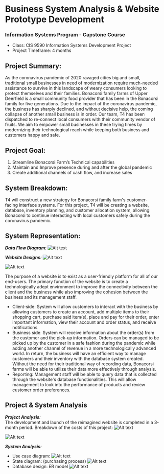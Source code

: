 # Business System Analysis & Website Prototype Development
### Information Systems Program - Capstone Course
- Class: CIS 9590 Information Systems Development Project
- Project Timeframe: 4 months

## Project Summary:

As the coronavirus pandemic of 2020 ravaged cities big and small, traditional small businesses in need of modernization require much-needed assistance to survive in this landscape of weary consumers looking to protect themselves and their families. Bonacorsi family farms of Upper Deerfield is a small community food provider that has been in the Bonacorsi family for five generations. Due to the impact of the coronavirus pandemic, the business has sharply declined, and without decisive help, the coming collapse of another small business is in order. Our team, T4 has been dispatched to re-connect local consumers with their community vendor of fruits. We aim to empower small businesses in these trying times by modernizing their technological reach while keeping both business and customers happy and safe. 

## Project Goal:
1. Streamline Bonacorsi Farm’s Technical capabilities
2. Maintain and Improve presence during and after the global pandemic
3. Create additional channels of cash flow, and increase sales

## System Breakdown:
T4 will construct a new strategy for Bonacorsi family farm's customer-facing interface systems. For this project, T4 will be creating a website, database, inventory planning, and customer allocation system, allowing Bonacorsi to continue interacting with local customers safely during the coronavirus pandemic.

## System Representation:

***Data Flow Diagram:***
![Alt text](https://github.com/Eddlee97/Business-System-Analysis-and-Website-Prototype-Development-/blob/4dd211cab1f17e6fa4bd9124d10734b46a004086/System%20Representation/Data%20flow%20diagram.png)

***Website Designs:***
![Alt text](https://github.com/Eddlee97/Business-System-Analysis-and-Website-Prototype-Development-/blob/4dd211cab1f17e6fa4bd9124d10734b46a004086/System%20Representation/Website%20Design/Web%20design1.png)

![Alt text](https://github.com/Eddlee97/Business-System-Analysis-and-Website-Prototype-Development-/blob/4dd211cab1f17e6fa4bd9124d10734b46a004086/System%20Representation/Website%20Design/Web%20design2.png)

The purpose of a website is to exist as a user-friendly platform for all of our end-users. The primary function of the website is to create a technologically adept environment to improve the connectivity between the client and the business while also improving the cohesion between the business and its management staff. <br>
- Client-side: System will allow customers to interact with the business by allowing customers to create an account, add multiple items to their shopping cart, purchase said item(s), place and pay for their order, enter important information, view their account and order status, and receive notifications. 
- Business side: System will receive information about the order(s) from the customer and the pick-up information. Orders can be managed to be picked up by the customer in a safe fashion during the pandemic while adding another channel of revenue in a more technologically advanced world. In return, the business will have an efficient way to manage customers and their inventory with the database system created. Without the need for their traditional way of recording data, Bonacorsi farms will be able to utilize their data more effectively through analysis. 
- Reporting: Management staff will be able to query data that is collected through the website's database functionalities. This will allow management to look into the performance of products and review customer order preferences. 

## Project & System Analysis
***Project Analysis:*** <br>
The development and launch of the reimagined website is completed in a 3-month period. Breakdown of the costs of this project:
![Alt text](https://github.com/Eddlee97/Business-System-Analysis-and-Website-Prototype-Development-/blob/b6ad16ad508663bdc6cc12fd1e94ab1f1a2ff1f0/Project%20&%20System%20Analysis/Project%20Analysis/Project%20Analysis1.png)

![Alt text](https://github.com/Eddlee97/Business-System-Analysis-and-Website-Prototype-Development-/blob/b6ad16ad508663bdc6cc12fd1e94ab1f1a2ff1f0/Project%20&%20System%20Analysis/Project%20Analysis/Project%20Analysis2.png)

***System Analysis:*** <br>
- Use case diagram:
![Alt text](https://github.com/Eddlee97/Business-System-Analysis-and-Website-Prototype-Development-/blob/ed380a5008a682fd6d50e068af76cf82f8289c38/Project%20&%20System%20Analysis/System%20Analysis/Use%20case.png)
- State diagram: (purchasing process)
![Alt text](https://github.com/Eddlee97/Business-System-Analysis-and-Website-Prototype-Development-/blob/5bbe6cd3a08a6a745685b6abd3b0cf38c5fb85b2/Project%20&%20System%20Analysis/System%20Analysis/State%20diagram%20-%20purchasing%20process.png)
- Database design: ER model
![Alt text](https://github.com/Eddlee97/Business-System-Analysis-and-Website-Prototype-Development-/blob/1d20673104cb65f4380b7009e5b213fbe37044d4/Project%20&%20System%20Analysis/System%20Analysis/Database%20design%20(ER%20diagram).png)

